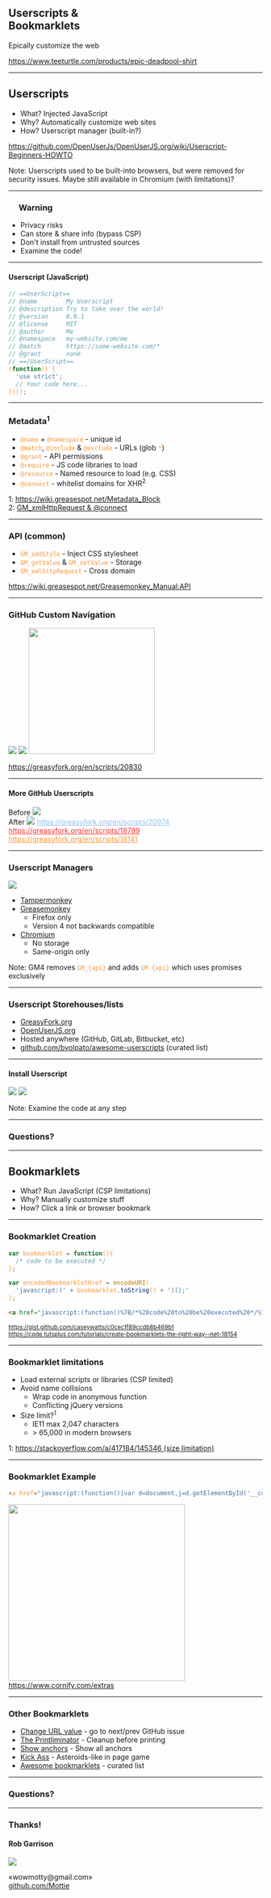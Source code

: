 <!-- .slide: data-background="#000 url(https://raw.githubusercontent.com/Mottie/Presentations/master/userscripts/images/epic-deadpool-t-shirt-teeturtle-marvel_800x.jpg) no-repeat center 50%" -->

<style>
/* First slide */
#userscripts-bookmarklets { margin-top: 100px; font-size: 1em; }
.reveal .image-placeholder { height: 250px; }
.reveal .backgrounds .slide-background:first-child { background-size: 30% auto !important; }
.reveal h2, .reveal p, .reveal a { text-shadow:1px 1px 2px #000, 0 0 1em #000, 0 0 0.2em #000; }
/* rest of the slides */
pre { white-space: pre-wrap; word-break: break-all; }
code { color: #FB9632; }
.header-icon { height: 1em; vertical-align: text-bottom; }
.reveal section img { background: transparent; border-color: #333; }
.line-through.visible { text-decoration: line-through; }
.reveal strong { color: #555; font-size: .7em; }
.reveal .small-font, .reveal .bottom-link { font-size: 0.5em; }
.reveal .med-font { font-size: 0.75em; }
.reveal .bottom-link { position:relative; bottom: -100px; }
.reveal .flex-row { display: flex; justify-content: space-evenly; }
.reveal .flex-row img { width: 40%; }
.reveal .flex-row2 { display: flex; }
.reveal .flex-row2 > div { width: 50%; }
.reveal .flex-row2 a { display: block; margin-bottom: 0.5em; }
</style>

## Userscripts &<br>Bookmarklets

<p class="image-placeholder"></p>

Epically customize the web

<a class="bottom-link" href="https://www.teeturtle.com/products/epic-deadpool-shirt">
  https://www.teeturtle.com/products/epic-deadpool-shirt
</a>

---

## Userscripts

- What? Injected JavaScript
- Why? Automatically customize web sites
- How? Userscript manager (built-in?)

<a class="bottom-link" href="https://github.com/OpenUserJs/OpenUserJS.org/wiki/Userscript-Beginners-HOWTO">
  https://github.com/OpenUserJs/OpenUserJS.org/wiki/Userscript-Beginners-HOWTO
</a>

Note: Userscripts used to be built-into browsers, but were removed for security issues. Maybe still available in Chromium (with limitations)?

---

### <img src="https://raw.githubusercontent.com/Mottie/Presentations/master/userscripts/images/warning.png" class="header-icon" /> Warning

- Privacy risks
- Can store & share info (bypass CSP)
- Don't install from untrusted sources
- Examine the code!

---

#### Userscript (JavaScript)

```js
// ==UserScript==
// @name        My Userscript
// @description Try to take over the world!
// @version     0.0.1
// @license     MIT
// @author      Me
// @namespace   my-website.com/me
// @match       https://some-website.com/*
// @grant       none
// ==/UserScript==
(function() {
  'use strict';
  // Your code here...
})();
```

---

### Metadata<sup class="small-font">1</sup>

- `@name` + `@namespace` - unique id
- `@match`, `@include` & `@exclude` - URLs (glob `*`)
- `@grant` - API permissions
- `@require` - JS code libraries to load
- `@resource` - Named resource to load (e.g. CSS)
- `@connect` - whitelist domains for XHR<sup class="small-font">2</sup>

<div class="bottom-link">
  1: <a href="https://wiki.greasespot.net/Metadata_Block">
    https://wiki.greasespot.net/Metadata_Block
  </a>
  <br />
  2: <a href="https://greasyfork.org/en/discussions/development/55737-devs-tampermonkey-s-upcoming-support-of-connect-may-break-scripts-with-gm-xmlhttprequest">
    GM_xmlHttpRequest & @connect 
  </a>
</div>

---

### API <span class="small-font">(common)</span>

- `GM_addStyle` - Inject CSS stylesheet
- `GM_getValue` & `GM_setValue` - Storage
- `GM_xmlhttpRequest` - Cross domain

<a class="bottom-link" href="https://wiki.greasespot.net/Greasemonkey_Manual:API">
  https://wiki.greasespot.net/Greasemonkey_Manual:API
</a>

---

### GitHub Custom Navigation

![](https://raw.githubusercontent.com/Mottie/Presentations/master/userscripts/images/custom-nav-before.png)
![](https://raw.githubusercontent.com/Mottie/Presentations/master/userscripts/images/custom-nav-after.png)
<img src="https://raw.githubusercontent.com/Mottie/Presentations/master/userscripts/images/custom-nav-settings.png" style="height: 250px;" />

<a class="small-font" href="https://greasyfork.org/en/scripts/20830">
  https://greasyfork.org/en/scripts/20830
</a>

---

#### More GitHub Userscripts

<div class="flex-row2">
  <div>
    Before
    <img src="https://raw.githubusercontent.com/Mottie/Presentations/master/userscripts/images/userscript1-before.png">
  </div>

  <div>
    After
    <img src="https://raw.githubusercontent.com/Mottie/Presentations/master/userscripts/images/userscript1-after.png">
    <a href="https://greasyfork.org/en/scripts/20974" style="font-size:14px; color: #91C0F0;">
      https://greasyfork.org/en/scripts/20974
    </a>
    <a href="https://greasyfork.org/en/scripts/18789" style="font-size:14px; color: #FF3230;">
      https://greasyfork.org/en/scripts/18789
    </a>
    <a href="https://greasyfork.org/en/scripts/18141" style="font-size:14px; color: #FB9632;">
      https://greasyfork.org/en/scripts/18141
    </a>
  </div>
</div>

---

### Userscript Managers

![](https://raw.githubusercontent.com/Mottie/Presentations/master/userscripts/images/userscript-support.png)

- [Tampermonkey](https://tampermonkey.net/)
- [Greasemonkey](https://www.greasespot.net/)
  - Firefox only
  - Version 4 not backwards compatible
- [Chromium](https://www.chromium.org/developers/design-documents/user-scripts)
  - No storage
  - Same-origin only

Note: GM4 removes `GM_{api}` and adds `GM.{api}` which uses promises exclusively

---

### Userscript Storehouses/lists

- [GreasyFork.org](https://greasyfork.org)
- [OpenUserJS.org](https://openuserjs.org)
- Hosted anywhere (GitHub, GitLab, Bitbucket, etc)
- [github.com/bvolpato/awesome-userscripts](https://github.com/bvolpato/awesome-userscripts) (curated list)

---

#### Install Userscript

<div class="flex-row">
  <img src="https://raw.githubusercontent.com/Mottie/Presentations/master/userscripts/images/greasyfork.png" />
  <img src="https://raw.githubusercontent.com/Mottie/Presentations/master/userscripts/images/tampermonkey.png" />
</div>

Note: Examine the code at any step

---

### Questions?

---

## Bookmarklets

- What? Run JavaScript (CSP limitations)
- Why? Manually customize stuff
- How? Click a link or browser bookmark

---

### Bookmarklet Creation

```js
var bookmarklet = function(){
  /* code to be executed */
};

var encodedBookmarkletHref = encodeURI(
  'javascript:(' + bookmarklet.toString() + ')();'
);
```

```html
<a href="javascript:(function()%7B/*%20code%20to%20be%20executed%20*/%7D)();">Click me</a>
```

<small class="bottom-link">
  <a href="https://gist.github.com/caseywatts/c0cec1f89ccdb8b469b1">
    https://gist.github.com/caseywatts/c0cec1f89ccdb8b469b1
  </a>
  <br />
  <a href="https://code.tutsplus.com/tutorials/create-bookmarklets-the-right-way--net-18154">
    https://code.tutsplus.com/tutorials/create-bookmarklets-the-right-way--net-18154
  </a>
</small>

---

### Bookmarklet limitations

<ul class="med-font">
  <li>Load external scripts or libraries (CSP limited)</li>
  <li>
    Avoid name collisions
    <ul>
      <li>Wrap code in anonymous function</li>
      <li>Conflicting jQuery versions</li>
    </ul>
  </li>
  <li>Size limit?<sup>1</sup>
    <ul>
      <li>IE11 max 2,047 characters</li>
      <li>> 65,000 in modern browsers</li>
    </ul>
  </li>
</ul>

<div class="bottom-link">
  1:
  <a href="https://stackoverflow.com/a/417184/145346">
    https://stackoverflow.com/a/417184/145346 (size limitation)
  </a>
</div>

---

### Bookmarklet Example

```js
<a href="javascript:(function(){var d=document,j=d.getElementById('__cornify_nodes'),k=null,c='https://cornify.com/js/cornify',l=0;var f=['.js','_run.js'];if(j){cornify_add();}else{k=d.createElement('div');k.id='__cornify_nodes';d.getElementsByTagName('body')[0].appendChild(k);for(;l<f.length;l++){j=d.createElement('script');j.src=c+f[l];k.appendChild(j);}}})();">cornify</a>
```

<img src="https://raw.githubusercontent.com/Mottie/Presentations/master/userscripts/images/cornify.jpg" width="350" />
<br />
<a class="small-font" href="https://www.cornify.com/extras">
  https://www.cornify.com/extras
</a>

---

### Other Bookmarklets

- [Change URL value](https://gist.github.com/Mottie/0e7a119ce0e90d054fef#change-last-value) - go to next/prev GitHub issue
- [The Printliminator](https://css-tricks.github.io/The-Printliminator/) - Cleanup before printing
- [Show anchors](http://www.sensefulsolutions.com/2009/12/show-anchors-bookmarklet.html) - Show all anchors
- [Kick Ass](https://kickassapp.com/) - Asteroids-like in page game
- [Awesome bookmarklets](https://github.com/marcobiedermann/awesome-bookmarklets) - curated list

---

### Questions?

---

### Thanks!

#### Rob Garrison

![](https://raw.githubusercontent.com/Mottie/Presentations/master/userscripts/images/avatar.png)

&#x00ab;w&#x006f;wm&#111;&#x0074;&#116;y&#x40;&#103;m&#x0061;il&#46;c&#111;m&#187;
<br>
[github.com/Mottie](https://github.com/Mottie)
